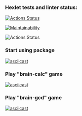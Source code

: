 ### Hexlet tests and linter status:

[![Actions Status](https://github.com/temirKhan42/frontend-project-lvl1/workflows/hexlet-check/badge.svg)](https://github.com/temirKhan42/frontend-project-lvl1/actions)

[![Maintainability](https://api.codeclimate.com/v1/badges/a99a88d28ad37a79dbf6/maintainability)](https://codeclimate.com/github/codeclimate/codeclimate/maintainability)

![Actions Status](https://github.com/temirKhan42/frontend-project-lvl1/actions/workflows/node.js.yml/badge.svg)

### Start using package

[![asciicast](https://asciinema.org/a/eL2sB26DXt0rAnEzS7Zshrshj.svg)](https://asciinema.org/a/eL2sB26DXt0rAnEzS7Zshrshj)

### Play "brain-calc" game

[![asciicast](https://asciinema.org/a/KwB73gLe1ddpJu3I6kCq0Ll5y.svg)](https://asciinema.org/a/KwB73gLe1ddpJu3I6kCq0Ll5y)

### Play "brain-gcd" game

[![asciicast](https://asciinema.org/a/KSBTwWS9FuQLG6nou1qrvG2KF.svg)](https://asciinema.org/a/KSBTwWS9FuQLG6nou1qrvG2KF)
